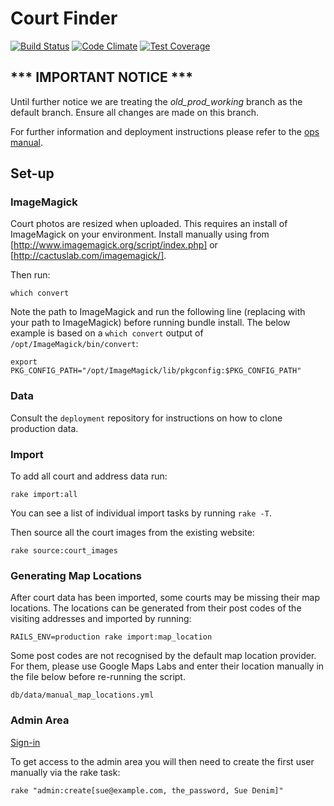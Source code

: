 # Court Finder

[![Build Status](https://api.shippable.com/projects/54325aba80088cee586d4ca6/badge?branchName=master)](https://app.shippable.com/projects/54325aba80088cee586d4ca6/builds/latest)
[![Code Climate](https://codeclimate.com/github/ministryofjustice/courtfinder/badges/gpa.svg)](https://codeclimate.com/github/ministryofjustice/courtfinder)
[![Test Coverage](https://codeclimate.com/github/ministryofjustice/courtfinder/badges/coverage.svg)](https://codeclimate.com/github/ministryofjustice/courtfinder)

## *** IMPORTANT NOTICE ***
Until further notice we are treating the *old_prod_working* branch as the default
branch. Ensure all changes are made on this branch.

For further information and deployment instructions please refer to the [ops 
manual](https://opsmanual.dsd.io/run_books/courtfinder.html#non-master-branch-approach-use-this-until-further-notice).

## Set-up

### ImageMagick

Court photos are resized when uploaded. This requires an install of ImageMagick on your environment. Install manually using from [http://www.imagemagick.org/script/index.php] or [http://cactuslab.com/imagemagick/].

Then run:

    which convert

Note the path to ImageMagick and run the following line (replacing with your path to ImageMagick) before running bundle install. The below example is based on a `which convert` output of `/opt/ImageMagick/bin/convert`:

    export PKG_CONFIG_PATH="/opt/ImageMagick/lib/pkgconfig:$PKG_CONFIG_PATH"

### Data

Consult the `deployment` repository for instructions on how to clone production data.

### Import

To add all court and address data run:

    rake import:all

You can see a list of individual import tasks by running `rake -T`.

Then source all the court images from the existing website:

    rake source:court_images

### Generating Map Locations

After court data has been imported, some courts may be missing their map locations. The locations can be generated from their post codes of the visiting addresses and imported by running:

    RAILS_ENV=production rake import:map_location

Some post codes are not recognised by the default map location provider. For them, please use Google Maps Labs and enter their location manually in the file below before re-running the script.

    db/data/manual_map_locations.yml

### Admin Area

[Sign-in](http://localhost:3000/admin/users/sign_in)

To get access to the admin area you will then need to create the first user manually via the rake task:

    rake "admin:create[sue@example.com, the_password, Sue Denim]"


